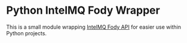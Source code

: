 # Python IntelMQ Fody Wrapper

This is a small module wrapping [IntelMQ Fody API](https://github.com/Intevation/intelmq-fody-backend) for easier use within Python projects.  